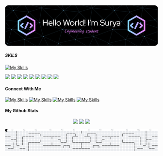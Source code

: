 ![hallo](img/surya_git.png)

##### SKILS

[![My Skills](https://skillicons.dev/icons?i=js,html,css,php,py,cpp,vscode,windows,figma,github)](https://github.com/surya223532)

<img src="https://img.shields.io/badge/Canva-%2300C4CC.svg?&style=for-the-badge&logo=Canva&logoColor=white" /> <img src="https://img.shields.io/badge/Figma-F24E1E?style=for-the-badge&logo=figma&logoColor=white" /> <img src="https://img.shields.io/badge/Xampp-F37623?style=for-the-badge&logo=xampp&logoColor=white" /> <img src="https://img.shields.io/badge/HTML5-E34F26?style=for-the-badge&logo=html5&logoColor=white" /> <img src="https://img.shields.io/badge/CSS3-1572B6?style=for-the-badge&logo=css3&logoColor=white" /> <img src="https://img.shields.io/badge/PHP-777BB4?style=for-the-badge&logo=php&logoColor=white" /> <img src="https://img.shields.io/badge/JavaScript-323330?style=for-the-badge&logo=javascript&logoColor=F7DF1E" /> <img src="https://img.shields.io/badge/Python-FFD43B?style=for-the-badge&logo=python&logoColor=blue" /> <img src="https://img.shields.io/badge/PlayStation-003791?style=for-the-badge&logo=playstation&logoColor=white" />

#### Connect With Me

[![My Skills](https://skillicons.dev/icons?i=instagram)](https://www.instagram.com/muhsuryapratama.j) [![My Skills](https://skillicons.dev/icons?i=linkedin)](www.linkedin.com/in/surya-pratama-jabar-5960862ab) [![My Skills](https://skillicons.dev/icons?i=github)](https://github.com/surya223532) [![My Skills](https://skillicons.dev/icons?i=gmail)](https://github.com/surya223532)

#### My Github Stats

<p align="center">
  <img src="https://github-readme-stats.vercel.app/api?username=surya223532&hide_title=false&hide_rank=false&show_icons=true&include_all_commits=true&count_private=true&disable_animations=false&theme=midnight-purple&locale=en&hide_border=false&order=1" height="150" />
  <img src="https://github-readme-stats.vercel.app/api/top-langs?username=surya223532&locale=en&hide_title=false&layout=compact&card_width=320&langs_count=5&theme=midnight-purple&hide_border=false&order=2" height="150" />
  <img src="https://media.giphy.com/media/M9gbBd9nbDrOTu1Mqx/giphy.gif" height="150" />
</p>

<picture>
  <source media="(prefers-color-scheme: dark)" srcset="https://raw.githubusercontent.com/surya223532/surya223532/output/pacman-contribution-graph-dark.svg">
  <source media="(prefers-color-scheme: light)" srcset="https://raw.githubusercontent.com/surya223532/surya223532/output/pacman-contribution-graph.svg">
  <img alt="pacman contribution graph" src="https://raw.githubusercontent.com/surya223532/surya223532/output/pacman-contribution-graph.svg">
</picture>

###
